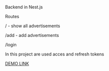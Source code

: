 Backend in Nest.js

Routes 

/ - show all advertisements

/add - add advertisements

/login 


In this project are used acces and refresh tokens

[DEMO LINK](https://tetyana-pol.github.io/react-for-nest)
